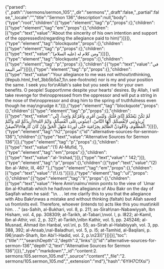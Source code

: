 {"parsed":{"_path":"/sermons/sermon_105","_dir":"sermons","_draft":false,"_partial":false,"_locale":"","title":"Sermon 136","description":null,"body":{"type":"root","children":[{"type":"element","tag":"p","props":{},"children":[{"type":"element","tag":"em","props":{},"children":[{"type":"text","value":"About the sincerity of his own intention and support of the oppressed\n(regarding the allegiance paid to him)"}]}]},{"type":"element","tag":"blockquote","props":{},"children":[{"type":"element","tag":"p","props":{},"children":[{"type":"text","value":"ومن كلام له (عليه السلام)"}]}]},{"type":"element","tag":"blockquote","props":{},"children":[{"type":"element","tag":"p","props":{},"children":[{"type":"text","value":"في أمر البيعة"}]}]},{"type":"element","tag":"p","props":{},"children":[{"type":"text","value":"Your allegiance to me was not without\nthinking,{#epub.html_fref_3bb5b5a7_1\n.see-footnote} nor is my and your position the same. I seek you for\nAllah's sake but you seek me for your own benefits. O people! Support\nme despite your hearts' desires. By Allah, I will take revenge for the\noppressed from the oppressor and will put a string in the nose of the\noppressor and drag him to the spring of truthfulness even though he may\ngrudge it."}]},{"type":"element","tag":"blockquote","props":{},"children":[{"type":"element","tag":"p","props":{},"children":[{"type":"text","value":"لَمْ تَكُنْ بَيْعَتُكُمْ إِيَّايَ فَلْتَةً، وَلَيْسَ أَمْرِي وَأَمْرُكُمْ وَاحِداً، إِنِّي أُرِيدُكُمْ للهِ وَأَنْتُمْ\nتُرِيدُونَنِي لاِنْفُسِكُمْ. أَيُّهَا النَّاسُ، أَعِينُوني عَلى أَنْفُسِكُمْ، وَايْمُ اللهِ لاَنْصِفَنَّ\nالْمَظْلُومَ، وَلاَقُودَنَّ الظَّالِمَ بِخِزَامَتِهَ حَتَّى أُورِدَهُ مَنْهَلَ الْحَقِّ وَإِنْ كَانَ كَارِهاً."}]}]},{"type":"element","tag":"h2","props":{"id":"alternative-sources-for-sermon-136"},"children":[{"type":"text","value":"Alternative Sources for Sermon 136"}]},{"type":"element","tag":"p","props":{},"children":[{"type":"text","value":"(1) Al-Mufid, "},{"type":"element","tag":"em","props":{},"children":[{"type":"text","value":"al-'Irshad,"}]},{"type":"text","value":" 142;"}]},{"type":"element","tag":"p","props":{},"children":[{"type":"text","value":"(2) Ibn al-'Athir, III, 467 "},{"type":"element","tag":"em","props":{},"children":[{"type":"text","value":"(f.l.t)."}]}]},{"type":"element","tag":"ul","props":{},"children":[{"type":"element","tag":"li","props":{},"children":[{"type":"text","value":"Here Amir\nalmu'minin points to the view of `Umar ibn al-Khattab which he had\non the allegiance of Abu Bakr on the day of Saqifah when he said: \"\n. . . let me clarify this to you that the allegiance with Abu Bakr\nwas a mistake and without thinking (faltah) but Allah saved us from\nits evil. Therefore, whoever (intends to) acts like this you must\nkill him. . .\" (as-Sahih, al-Bukhari, vol. 8, p. 211; as-Sirah\nan-Nabawiyyah, Ibn Hisham, vol. 4, pp. 308309; at-Tarikh, at-Tabari,\nvol. l, p. l822; al-Kamil, Ibn al-Athir, vol. 2, p. 327; at-Tarikh,\nIbn Kathir, vol. 5, pp. 245246; al-Musnad, Ahmad ibn Hanbal, vol.\nl, p. 55; as-Sirah al-Halabiyyah, vol. 3, pp. 388, 392; al-Ansab,\nal-Baladhuri, vol. 5, p. l5; at-Tamhid, al-Baqilani, p. l96;\nash-Sharh, Ibn Abi'l-Hadid, vol. 2, p.\n23)]"}]}]}],"toc":{"title":"","searchDepth":2,"depth":2,"links":[{"id":"alternative-sources-for-sermon-136","depth":2,"text":"Alternative Sources for Sermon 136"}]}},"_type":"markdown","_id":"content:2. sermons:105.sermon_105.md","_source":"content","_file":"2. sermons/105.sermon_105.md","_extension":"md"},"hash":"6YIH7CfXsi"}